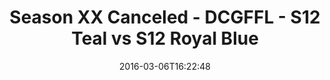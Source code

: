 ---
title: Season XX Canceled - DCGFFL - S12 Teal vs S12 Royal Blue
teams-score:
- team: _teams/s12-teal.md
  score: 38
- team: _teams/s12-royal-blue.md
  score: 39
mvp: Brett Chambers (Teal); OJ (Royal)
game-ball: Greg Kenderdine (Teal); Scott Williams (Royal)
sportsperson: ''
season: 12
week: 1
date: '2016-03-06T16:22:48'
pageid: season-12-week-1-march-6-2016-4185-vs-4182
---